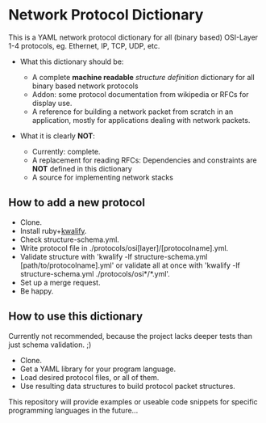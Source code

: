 Network Protocol Dictionary
===

This is a YAML network protocol dictionary for all (binary based) OSI-Layer 1-4 protocols, eg. Ethernet, IP, TCP, UDP, etc.

- What this dictionary should be:
  - A complete **machine readable** *structure definition* dictionary for all binary based network protocols
  - Addon: some protocol documentation from wikipedia or RFCs for display use.
  - A reference for building a network packet from scratch in an application, mostly for applications dealing with network packets.

- What it is clearly **NOT**:
  - Currently: complete.
  - A replacement for reading RFCs: Dependencies and constraints are **NOT** defined in this dictionary
  - A source for implementing network stacks


How to add a new protocol
----

- Clone. 
- Install ruby+[kwalify](http://www.kuwata-lab.com/kwalify/).
- Check structure-schema.yml.  
- Write protocol file in ./protocols/osi[layer]/[protocolname].yml. 
- Validate structure with 'kwalify -lf structure-schema.yml [path/to/protocolname].yml' or validate all at once with 'kwalify -lf structure-schema.yml ./protocols/osi*/*.yml'. 
- Set up a merge request.
- Be happy.

How to use this dictionary
----

Currently not recommended, because the project lacks deeper tests than just schema validation. ;)

- Clone. 
- Get a YAML library for your program language. 
- Load desired protocol files, or all of them. 
- Use resulting data structures to build protocol packet structures.

This repository will provide examples or useable code snippets for specific programming languages in the future...